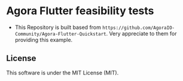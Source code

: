 # Agora Flutter feasibility tests

- This Repository is built based from `https://github.com/AgoraIO-Community/Agora-Flutter-Quickstart`. Very appreciate to them for providing this example.

## License

This software is under the MIT License (MIT).
